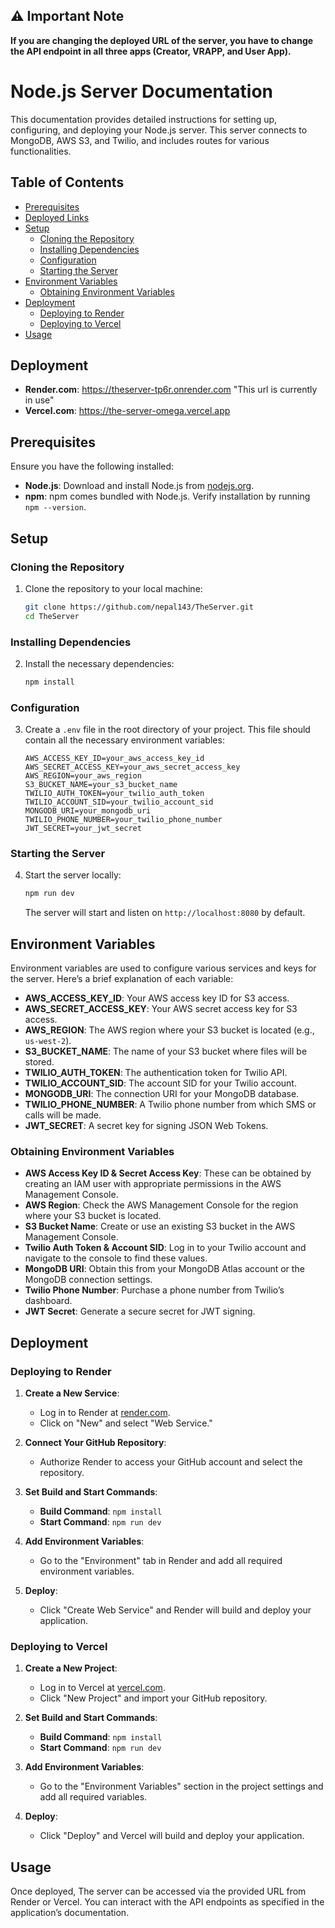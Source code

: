 ## ⚠️ Important Note

**If you are changing the deployed URL of the server, you have to change the API endpoint in all three apps (Creator, VRAPP, and User App).**

# Node.js Server Documentation

This documentation provides detailed instructions for setting up, configuring, and deploying your Node.js server. This server connects to MongoDB, AWS S3, and Twilio, and includes routes for various functionalities.

## Table of Contents

- [Prerequisites](#prerequisites)
- [Deployed Links](#deployment) 
- [Setup](#setup)
  - [Cloning the Repository](#cloning-the-repository)
  - [Installing Dependencies](#installing-dependencies)
  - [Configuration](#configuration)
  - [Starting the Server](#starting-the-server)
- [Environment Variables](#environment-variables)
  - [Obtaining Environment Variables](#obtaining-environment-variables)
- [Deployment](#deployment)
  - [Deploying to Render](#deploying-to-render)
  - [Deploying to Vercel](#deploying-to-vercel)
- [Usage](#usage)

## Deployment

- **Render.com**: https://theserver-tp6r.onrender.com "This url is currently in use"
- **Vercel.com**: https://the-server-omega.vercel.app

## Prerequisites

Ensure you have the following installed:

- **Node.js**: Download and install Node.js from [nodejs.org](https://nodejs.org/).
- **npm**: npm comes bundled with Node.js. Verify installation by running `npm --version`.

## Setup

### Cloning the Repository

1. Clone the repository to your local machine:
    ```bash
    git clone https://github.com/nepal143/TheServer.git
    cd TheServer
    ```

### Installing Dependencies

2. Install the necessary dependencies:
    ```bash
    npm install
    ```

### Configuration

3. Create a `.env` file in the root directory of your project. This file should contain all the necessary environment variables:

    ```env
    AWS_ACCESS_KEY_ID=your_aws_access_key_id
    AWS_SECRET_ACCESS_KEY=your_aws_secret_access_key
    AWS_REGION=your_aws_region
    S3_BUCKET_NAME=your_s3_bucket_name
    TWILIO_AUTH_TOKEN=your_twilio_auth_token
    TWILIO_ACCOUNT_SID=your_twilio_account_sid
    MONGODB_URI=your_mongodb_uri
    TWILIO_PHONE_NUMBER=your_twilio_phone_number
    JWT_SECRET=your_jwt_secret
    ```

### Starting the Server

4. Start the server locally:
    ```bash
    npm run dev
    ```
    The server will start and listen on `http://localhost:8080` by default.

## Environment Variables

Environment variables are used to configure various services and keys for the server. Here’s a brief explanation of each variable:

- **AWS_ACCESS_KEY_ID**: Your AWS access key ID for S3 access.
- **AWS_SECRET_ACCESS_KEY**: Your AWS secret access key for S3 access.
- **AWS_REGION**: The AWS region where your S3 bucket is located (e.g., `us-west-2`).
- **S3_BUCKET_NAME**: The name of your S3 bucket where files will be stored.
- **TWILIO_AUTH_TOKEN**: The authentication token for Twilio API.
- **TWILIO_ACCOUNT_SID**: The account SID for your Twilio account.
- **MONGODB_URI**: The connection URI for your MongoDB database.
- **TWILIO_PHONE_NUMBER**: A Twilio phone number from which SMS or calls will be made.
- **JWT_SECRET**: A secret key for signing JSON Web Tokens.

### Obtaining Environment Variables

- **AWS Access Key ID & Secret Access Key**: These can be obtained by creating an IAM user with appropriate permissions in the AWS Management Console.
- **AWS Region**: Check the AWS Management Console for the region where your S3 bucket is located.
- **S3 Bucket Name**: Create or use an existing S3 bucket in the AWS Management Console.
- **Twilio Auth Token & Account SID**: Log in to your Twilio account and navigate to the console to find these values.
- **MongoDB URI**: Obtain this from your MongoDB Atlas account or the MongoDB connection settings.
- **Twilio Phone Number**: Purchase a phone number from Twilio’s dashboard.
- **JWT Secret**: Generate a secure secret for JWT signing.

## Deployment

### Deploying to Render

1. **Create a New Service**:
    - Log in to Render at [render.com](https://render.com/).
    - Click on "New" and select "Web Service."

2. **Connect Your GitHub Repository**:
    - Authorize Render to access your GitHub account and select the repository.

3. **Set Build and Start Commands**:
    - **Build Command**: `npm install`
    - **Start Command**: `npm run dev`

4. **Add Environment Variables**:
    - Go to the "Environment" tab in Render and add all required environment variables.

5. **Deploy**:
    - Click "Create Web Service" and Render will build and deploy your application.

### Deploying to Vercel

1. **Create a New Project**:
    - Log in to Vercel at [vercel.com](https://vercel.com/).
    - Click "New Project" and import your GitHub repository.

2. **Set Build and Start Commands**:
    - **Build Command**: `npm install`
    - **Start Command**: `npm run dev`

3. **Add Environment Variables**:
    - Go to the "Environment Variables" section in the project settings and add all required variables.

4. **Deploy**:
    - Click "Deploy" and Vercel will build and deploy your application.

## Usage

Once deployed, The server can be accessed via the provided URL from Render or Vercel. You can interact with the API endpoints as specified in the application’s documentation.
